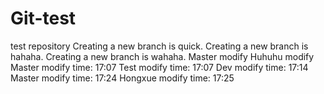 # Git-test
test repository
Creating a new branch is quick.
Creating a new branch is hahaha.
Creating a new branch is wahaha.
Master modify
Huhuhu modify
Master modify time: 17:07
Test   modify time: 17:07
Dev    modify time: 17:14
Master modify time: 17:24
Hongxue modify time: 17:25
